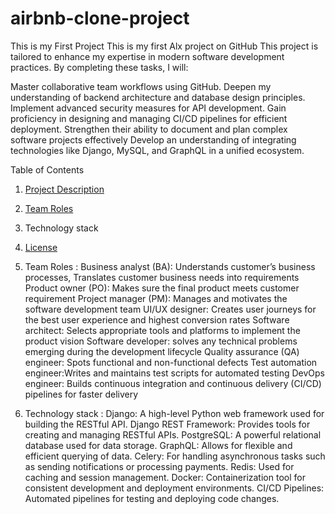# airbnb-clone-project
This is my First Project
This is my first Alx project on GitHub 
This project is tailored to enhance my expertise in modern software development practices. By completing these tasks, I will:

Master collaborative team workflows using GitHub.
Deepen my understanding of backend architecture and database design principles.
Implement advanced security measures for API development.
Gain proficiency in designing and managing CI/CD pipelines for efficient deployment.
Strengthen their ability to document and plan complex software projects effectively Develop an understanding of integrating technologies like Django, MySQL, and GraphQL in a unified ecosystem.

 Table of Contents
1. [Project Description](#project-description)
2. [Team Roles](#team-roles)
3. Technology stack
4. [License](#license)

5. Team Roles :
 Business analyst (BA): Understands customer’s business processes, Translates customer business needs into requirements
Product owner (PO): Makes sure the final product meets customer requirement
Project manager (PM): Manages and motivates the software development team
UI/UX designer: Creates user journeys for the best user experience and highest conversion rates
Software architect: Selects appropriate tools and platforms to implement the product vision
Software developer: solves any technical problems emerging during the development lifecycle
Quality assurance (QA) engineer: Spots functional and non-functional defects
Test automation engineer:Writes and maintains test scripts for automated testing
DevOps engineer: Builds continuous integration and continuous delivery (CI/CD) pipelines for faster delivery

6. Technology stack :
Django: A high-level Python web framework used for building the RESTful API.
Django REST Framework: Provides tools for creating and managing RESTful APIs.
PostgreSQL: A powerful relational database used for data storage.
GraphQL: Allows for flexible and efficient querying of data.
Celery: For handling asynchronous tasks such as sending notifications or processing payments.
Redis: Used for caching and session management.
Docker: Containerization tool for consistent development and deployment environments.
CI/CD Pipelines: Automated pipelines for testing and deploying code changes.
